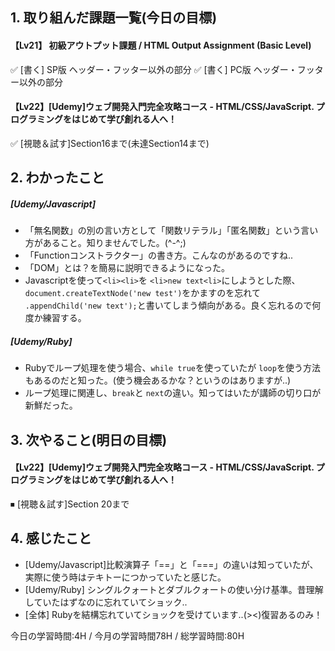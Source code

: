 ## 1. 取り組んだ課題一覧(今日の目標)
#### 【Lv21】	初級アウトプット課題 / HTML Output Assignment (Basic Level)
 ✅ [書く] SP版 ヘッダー・フッター以外の部分
 ✅ [書く] PC版 ヘッダー・フッター以外の部分
 
#### 【Lv22】[Udemy]ウェブ開発入門完全攻略コース - HTML/CSS/JavaScript. プログラミングをはじめて学び創れる人へ！
 ✅  [視聴＆試す]Section16まで(未達Section14まで)
 
## 2. わかったこと
##### [Udemy/Javascript]
- 「無名関数」の別の言い方として「関数リテラル」「匿名関数」という言い方があること。知りませんでした。(^-^;)
- 「Functionコンストラクター」の書き方。こんなのがあるのですね..
- 「DOM」とは？を簡易に説明できるようになった。
- Javascriptを使って`<li><li>`を `<li>new text<li>`にしようとした際、`document.createTextNode('new test')`をかますのを忘れて `.appendChild('new text');`と書いてしまう傾向がある。良く忘れるので何度か練習する。

##### [Udemy/Ruby] 
- Rubyでループ処理を使う場合、`while true`を使っていたが `loop`を使う方法もあるのだと知った。(使う機会あるかな？というのはありますが..)
- ループ処理に関連し、`break`と `next`の違い。知ってはいたが講師の切り口が新鮮だった。

## 3. 次やること(明日の目標)
#### 【Lv22】[Udemy]ウェブ開発入門完全攻略コース - HTML/CSS/JavaScript. プログラミングをはじめて学び創れる人へ！
  ⏹ [視聴＆試す]Section 20まで 

## 4. 感じたこと
- [Udemy/Javascript]比較演算子「==」と「===」の違いは知っていたが、実際に使う時はテキトーにつかっていたと感じた。
- [Udemy/Ruby] シングルクォートとダブルクォートの使い分け基準。昔理解していたはずなのに忘れていてショック..
- [全体] Rubyを結構忘れていてショックを受けています..(><)復習あるのみ！

今日の学習時間:4H / 今月の学習時間78H / 総学習時間:80H
